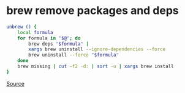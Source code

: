 brew remove packages and deps
=============================


```bash
unbrew () {
    local formula
    for formula in "$@"; do
        brew deps "$formula" |
        xargs brew uninstall --ignore-dependencies --force
        brew uninstall --force "$formula"
    done
    brew missing | cut -f2 -d: | sort -u | xargs brew install
}
```

[Source](https://stackoverflow.com/a/52356599)
